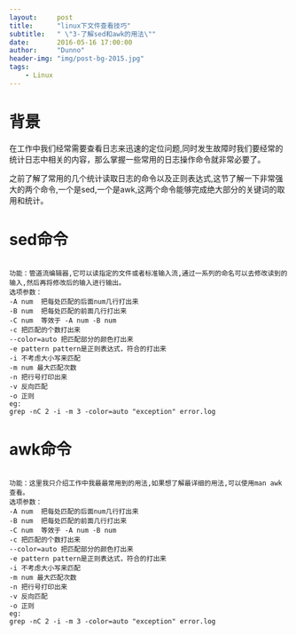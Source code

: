 ```yaml
---
layout:     post
title:      "linux下文件查看技巧"
subtitle:   " \"3-了解sed和awk的用法\""
date:       2016-05-16 17:00:00
author:     "Dunno"
header-img: "img/post-bg-2015.jpg"
tags:
    - Linux
---
```

# 背景
<p>在工作中我们经常需要查看日志来迅速的定位问题,同时发生故障时我们要经常的统计日志中相关的内容，那么掌握一些常用的日志操作命令就非常必要了。</p>

<p>之前了解了常用的几个统计读取日志的命令以及正则表达式,这节了解一下非常强大的两个命令,一个是sed,一个是awk,这两个命令能够完成绝大部分的关键词的取用和统计。</p>

# sed命令
<pre><code>
功能：管道流编辑器,它可以读指定的文件或者标准输入流,通过一系列的命名可以去修改读到的输入,然后再将修改后的输入进行输出。
选项参数：
-A num 	把每处匹配的后面num几行打出来
-B num  把每处匹配的前面几行打出来
-C num  等效于 -A num -B num
-c 把匹配的个数打出来
--color=auto 把匹配部分的颜色打出来
-e pattern pattern是正则表达式，符合的打出来
-i 不考虑大小写来匹配
-m num 最大匹配次数
-n 把行号打印出来
-v 反向匹配
-o 正则
eg:
grep -nC 2 -i -m 3 -color=auto "exception" error.log 
</code></pre>

# awk命令
<pre><code>
功能：这里我只介绍工作中我最最常用到的用法,如果想了解最详细的用法,可以使用man awk查看。
选项参数：
-A num 	把每处匹配的后面num几行打出来
-B num  把每处匹配的前面几行打出来
-C num  等效于 -A num -B num
-c 把匹配的个数打出来
--color=auto 把匹配部分的颜色打出来
-e pattern pattern是正则表达式，符合的打出来
-i 不考虑大小写来匹配
-m num 最大匹配次数
-n 把行号打印出来
-v 反向匹配
-o 正则
eg:
grep -nC 2 -i -m 3 -color=auto "exception" error.log 
</code></pre>


 